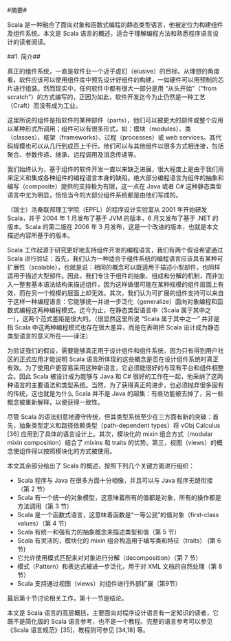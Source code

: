 #摘要#

Scala 是一种融合了面向对象和函数式编程的静态类型语言，他被定位为构建组件及组件系统。本文是 Scala 语言的概述，适合于理解编程方法和熟悉程序语言设计的读者阅读。

##1. 简介##

真正的组件系统，一直是软件业一个近乎虚幻（elusive）的目标。从理想的角度看，软件应该可以使用组件库中预先设计好组件的构建，一如硬件可以用预制的芯片进行组装。然而现实中，任何软件中都有很大一部分是用 “从头开始”（“from scratch”）的方式编写的，正因为如此，软件开发迄今为止仍然是一种工艺（Craft）而没有成为工业。

这里所说的组件是指软件的某种部件（parts），他们可以被更大的部件或整个应用以某种形式所调用；组件可以有很多形式，如：模块（modules）、类（classes）、框架（frameworks）、过程（processes）或 web services。其代码规模也可以从几行到成百上千行。他们可以与其他组件以很多方式相连接，包括聚合、参数传递、继承、远程调用及消息传递等。

我们始终认为，基于组件的软件开发一直以来缺乏进展，很大程度上是由于我们用来定义和集成各种组件的编程语言本身的缺陷。绝大部分编程语言为组件的抽象和编写（composite）提供的支持极为有限，这一点在 Java 或者 C# 这种静态类型语言中尤为明显，恰恰当今的大部分组件系统都是由他们写成的。

（瑞士）洛桑联邦理工学院（EPFL）的程序设计实验室从 2001 年开始研发 Scala，并于 2004 年 1 月发布了基于 JVM 的版本，6 月又发布了基于 .NET 的版本。Scala 的第二版在 2006 年 3 月发布，这是一个改进的版本，也就是本文描述内容所基于的版本。

Scala 工作起源于研究更好地支持组件开发的编程语言，我们有两个假设希望通过 Scala 进行验证：首先，我们认为一种适合于组件系统的编程语言应该具有某种可扩展性（scalable），也就是说：相同的概念可以既适用于描述小型部件，也同样适用于描述大型部件。因此，我们专注于组件的抽象、组成和分解的机制，而非加入一整套基本语法结构来描述组件，因为这样做很可能在某种规模的组件层面上有效，而在另一个规模的层面上却无效。其次，我们认为可扩展的组件支持可以来自于这样一种编程语言：它能够统一并进一步泛化（generalize）面向对象编程和函数式编程这两种编程模式。迄今为止，在静态类型语言中（Scala 属于其中之一），这两个范式差距是很大的。（很显然这里所说 “Scala 属于其中之一” 并非是指 Scala 中这两种编程模式也存在很大差异，而是在表明把 Scala 设计成为静态类型语言的意义所在——译注）

为验证我们的假设，需要能够真正用于设计组件和组件系统，因为只有得到用户社区的正式应用才能说明 Scala 语言所体现的这些概念是否在设计组件系统时真正有效。为了使用户更容易采用这种新语言，它必须能很好的与现有平台和组件相整合。因此 Scala 被设计成为能够与 Java 和 C# 很好的工作在一起，他采纳了这两种语言的主要语法和类型系统。当然，为了获得真正的进步，也必须抛弃很多固有的传统，这也就是为什么 Scala 并不是 Java 的超集：有些功能被去掉了，另一些概念被重新解释，以便获得一致性。

尽管 Scala 的语法刻意地遵守传统，但其类型系统至少在三方面有新的突破：首先，抽象类型定义和路径依赖类型（path-dependent types）将 νObj Calculus [36] 应用到了具体的语言设计上。其次，模块化的 mixin 组合方式（modular mixin composition）结合了 mixins 和 traits 的优势。第三，视图（views）的概念使组件得以按照模块化的方式被使用。

本文其余部分给出了 Scala 的概述，按照下列几个关键方面进行组织：

* Scala 程序与 Java 在很多方面十分相像，并且可以与 Java 程序无缝衔接（第 2 节）
* Scala 有一个统一的对象模型，这意味着所有的值都是对象，所有的操作都是方法调用（第 3 节）
* Scala 是一个函数式语言，这意味着函数是“一等公民”的值对象（first-class values）（第 4 节）
* Scala 有统一和强有力的抽象概念来描述类型和值（第 5 节）
* Scala 有灵活的，模块化的 mixin 组合构造用于编写类和特征（traits） (第 6 节)
* 它允许使用模式匹配来对对象进行分解（decomposition）（第 7 节）
* 模式（Pattern）和表达式被进一步泛化，用于对 XML 文档的自然处理（第 8 节）
* Scala 支持通过视图（views）对组件进行外部扩展（第9节）

最后第十节讨论相关工作，第十一节是结论。

本文是 Scala 语言的高层概括，主要面向对程序设计语言有一定知识的读者，它既不是简化版的 Scala 语言参考，也不是一个教程。完整的语言参考可以参见《Scala 语言规范》[35]，教程则可参见 [34,18] 等。
